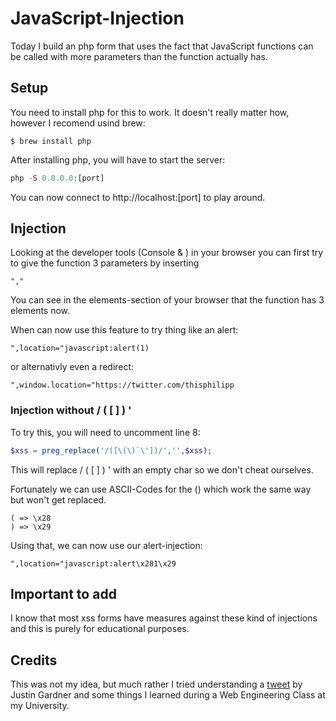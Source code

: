  # JavaScript-Injection 
 
Today I build an php form that uses the fact that JavaScript functions can be called with more parameters than the function actually has.   
  

## Setup
You need to install php for this to work. It doesn't really matter how, however I recomend usind brew:
```
$ brew install php
```
After installing php, you will have to start the server:
```php
php -S 0.0.0.0:[port]
```
You can now connect to http://localhost:[port] to play around.

## Injection

Looking at the developer tools (Console & ) in your browser you can first try to give the function 3 parameters by inserting
```
","
```
You can see in the elements-section of your browser that the function has 3 elements now.

When can now use this feature to try thing like an alert:
```
",location="javascript:alert(1)
```
or alternativly even a redirect:
```
",window.location="https://twitter.com/thisphilipp
```

### Injection without / ( [ ] ) '

To try this, you will need to uncomment line 8:
```php
$xss = preg_replace('/([\(\)`\'])/','',$xss);
```
This will replace / ( [ ] ) ' with an empty char so we don't cheat ourselves.

Fortunately we can use ASCII-Codes for the () which work the same way but won't get replaced.

```
( => \x28 
) => \x29
```
Using that, we can now use our alert-injection:
```
",location="javascript:alert\x281\x29
```

## Important to add
I know that most xss forms have measures against these kind of injections and this is purely for educational purposes.

## Credits

This was not my idea, but much rather I tried understanding a [tweet](https://twitter.com/Rhynorater/status/1696862832841916679) by Justin Gardner and some things I learned during a Web Engineering Class at my University. 
